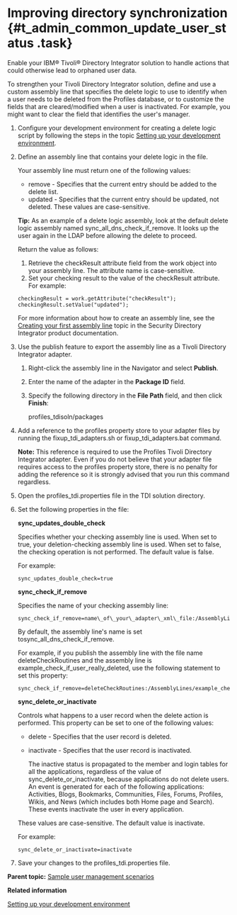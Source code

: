 # Improving directory synchronization {#t_admin_common_update_user_status .task}

Enable your IBM® Tivoli® Directory Integrator solution to handle actions that could otherwise lead to orphaned user data.

To strengthen your Tivoli Directory Integrator solution, define and use a custom assembly line that specifies the delete logic to use to identify when a user needs to be deleted from the Profiles database, or to customize the fields that are cleared/modified when a user is inactivated. For example, you might want to clear the field that identifies the user's manager.

1.  Configure your development environment for creating a delete logic script by following the steps in the topic [Setting up your development environment](t_admin_profiles_config_tdi_dev_environment.md#).

2.  Define an assembly line that contains your delete logic in the file.

    Your assembly line must return one of the following values:

    -   remove - Specifies that the current entry should be added to the delete list.
    -   updated - Specifies that the current entry should be updated, not deleted.
    These values are case-sensitive.

    **Tip:** As an example of a delete logic assembly, look at the default delete logic assembly named sync\_all\_dns\_check\_if\_remove. It looks up the user again in the LDAP before allowing the delete to proceed.

    Return the value as follows:

    1.  Retrieve the checkResult attribute field from the work object into your assembly line. The attribute name is case-sensitive.
    2.  Set your checking result to the value of the checkResult attribute.
    For example:

    ```
    checkingResult = work.getAttribute("checkResult");
    checkingResult.setValue("updated");
    ```

    For more information about how to create an assembly line, see the [Creating your first assembly line](https://www.ibm.com/docs/sdi/7.2.0?topic=integrator-creating-your-first-assemblyline) topic in the Security Directory Integrator product documentation.

3.  Use the publish feature to export the assembly line as a Tivoli Directory Integrator adapter.

    1.  Right-click the assembly line in the Navigator and select **Publish**.

    2.  Enter the name of the adapter in the **Package ID** field.

    3.  Specify the following directory in the **File Path** field, and then click **Finish**:

        profiles\_tdisoln/packages

4.  Add a reference to the profiles property store to your adapter files by running the fixup\_tdi\_adapters.sh or fixup\_tdi\_adapters.bat command.

    **Note:** This reference is required to use the Profiles Tivoli Directory Integrator adapter. Even if you do not believe that your adapter file requires access to the profiles property store, there is no penalty for adding the reference so it is strongly advised that you run this command regardless.

5.  Open the profiles\_tdi.properties file in the TDI solution directory.

6.  Set the following properties in the file:

    **sync\_updates\_double\_check**
    
    Specifies whether your checking assembly line is used. When set to true, your deletion-checking assembly line is used. When set to false, the checking operation is not performed. The default value is false.

    For example:

    ```
    sync_updates_double_check=true
    ```

    **sync\_check\_if\_remove**
    
    Specifies the name of your checking assembly line:

    ```
    sync_check_if_remove=name\_of\_your\_adapter\_xml\_file:/AssemblyLines/name\_of\_your\_assemblyline
    ```

    By default, the assembly line's name is set tosync\_all\_dns\_check\_if\_remove.

    For example, if you publish the assembly line with the file name deleteCheckRoutines and the assembly line is example\_check\_if\_user\_really\_deleted, use the following statement to set this property:

    ```
    sync_check_if_remove=deleteCheckRoutines:/AssemblyLines/example_check_if_user_really_deleted
    ```

    **sync\_delete\_or\_inactivate**
    
    Controls what happens to a user record when the delete action is performed. This property can be set to one of the following values:

    -   delete - Specifies that the user record is deleted.
    -   inactivate - Specifies that the user record is inactivated.

        The inactive status is propagated to the member and login tables for all the applications, regardless of the value of sync\_delete\_or\_inactivate, because applications do not delete users. An event is generated for each of the following applications: Activities, Blogs, Bookmarks, Communities, Files, Forums, Profiles, Wikis, and News \(which includes both Home page and Search\). These events inactivate the user in every application.

    These values are case-sensitive. The default value is inactivate.

    For example:

    ```
    sync_delete_or_inactivate=inactivate
    ```

7.  Save your changes to the profiles\_tdi.properties file.


**Parent topic:** [Sample user management scenarios](../admin/c_admin_common_managing_user_scenarios.md)

**Related information**  


[Setting up your development environment](../admin/t_admin_profiles_config_tdi_dev_environment.md)

